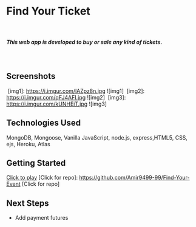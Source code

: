# Find Your Ticket
​
##### This web app is developed to buy or sale any kind of tickets. 
​
## Screenshots
​
[img1]: https://i.imgur.com/lAZpz8n.jpg
![img1]
​
[img2]: https://i.imgur.com/qFJ4AFI.jpg
![img2]
​
[img3]: https://i.imgur.com/kUNHEiT.jpg
![img3]
​
## Technologies Used
MongoDB, Mongoose, Vanilla JavaScript, node.js, express,HTML5, CSS, ejs, Heroku, Atlas
​
## Getting Started
[Click to play]: https://find-your-event.herokuapp.com/
[Click to play]
​
[Click for repo]: https://github.com/Amir9499-99/Find-Your-Event
[Click for repo]
​
## Next Steps
- Add payment futures
